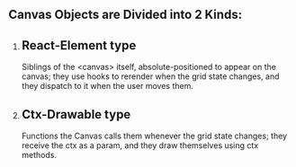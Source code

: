 ## Canvas Objects are Divided into 2 Kinds:

1. React-Element type
   ---
   Siblings of the \<canvas> itself,
   absolute-positioned to appear on the canvas;
   they use hooks to rerender when the grid state changes, 
   and they dispatch to it when the user moves them.

2. Ctx-Drawable type
   ---
   Functions the Canvas calls them whenever the grid state changes;
   they receive the ctx as a param,
   and they draw themselves using ctx methods.